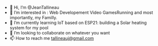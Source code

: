 - 👋 Hi, I’m @JeanTallineau
- 👀 I’m interested in : Web Developement Video GamesRunning and most importantly, my Familly.
- 🌱 I’m currently learning IoT based on ESP21: building a Solar heating system for my pool
- 💞️ I’m looking to collaborate on whatever you want
- 📫 How to reach me tallineauj@gmail.com

<!---
JeanTallineau/JeanTallineau is a ✨ special ✨ repository because its `README.md` (this file) appears on your GitHub profile.
You can click the Preview link to take a look at your changes.
--->
